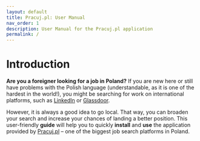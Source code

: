 ```yaml
---
layout: default
title: Pracuj.pl: User Manual
nav_order: 1
description: User Manual for the Pracuj.pl application
permalink: /
---
```

# Introduction

**Are you a foreigner looking for a job in Poland?** If you are new here or still have problems with the Polish language (understandable, as it is one of the hardest in the world!), you might be searching for work on international platforms, such as [LinkedIn](https://www.linkedin.com/) or [Glassdoor](https://www.glassdoor.com/index.htm).

However, it is always a good idea to go local. That way, you can broaden your search and increase your chances of landing a better position. This user-friendly **guide** will help you to quickly **install** and **use** the application provided by [Pracuj.pl](https://www.pracuj.pl) – one of the biggest job search platforms in Poland.